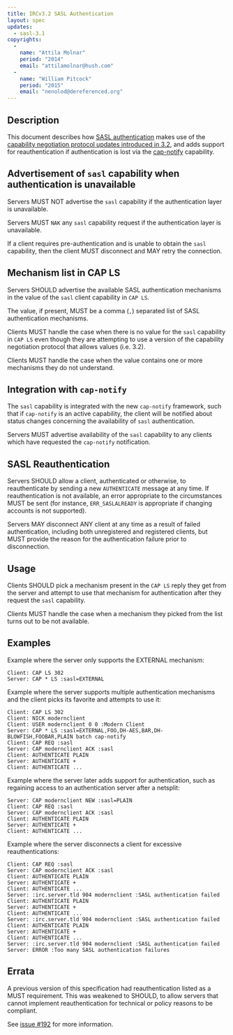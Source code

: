 ```yaml
---
title: IRCv3.2 SASL Authentication
layout: spec
updates:
  - sasl-3.1
copyrights:
  -
    name: "Attila Molnar"
    period: "2014"
    email: "attilamolnar@hush.com"
  -
    name: "William Pitcock"
    period: "2015"
    email: "nenolod@dereferenced.org"
---
```

## Description

This document describes how [SASL authentication](sasl-3.1.html)
makes use of the
[capability negotiation protocol updates introduced in 3.2](../core/capability-negotiation-3.2.html),
and adds support for reauthentication if authentication is lost via the [cap-notify](cap-notify-3.2.html)
capability.

## Advertisement of `sasl` capability when authentication is unavailable

Servers MUST NOT advertise the `sasl` capability if the authentication layer is
unavailable.

Servers MUST `NAK` any `sasl` capability request if the authentication layer is
unavailable.

If a client requires pre-authentication and is unable to obtain the `sasl` capability,
then the client MUST disconnect and MAY retry the connection.

## Mechanism list in CAP LS

Servers SHOULD advertise the available SASL authentication mechanisms in the
value of the `sasl` client capability in `CAP LS`.

The value, if present, MUST be a comma (`,`) separated list of SASL
authentication mechanisms.

Clients MUST handle the case when there is no value for the `sasl` capability
in `CAP LS` even though they are attempting to use a version of the capability
negotiation protocol that allows values (i.e. 3.2).

Clients MUST handle the case when the value contains one or more mechanisms
they do not understand.

## Integration with `cap-notify`

The `sasl` capability is integrated with the new `cap-notify` framework, such that
if `cap-notify` is an active capability, the client will be notified about status
changes concerning the availability of `sasl` authentication.

Servers MUST advertise availability of the `sasl` capability to any clients which have
requested the `cap-notify` notification.

## SASL Reauthentication

Servers SHOULD allow a client, authenticated or otherwise, to reauthenticate by
sending a new `AUTHENTICATE` message at any time. If reauthentication is not
available, an error appropriate to the circumstances MUST be sent (for instance,
`ERR_SASLALREADY` is appropriate if changing accounts is not supported).

Servers MAY disconnect ANY client at any time as a result of failed authentication,
including both unregistered and registered clients, but MUST provide the reason
for the authentication failure prior to disconnection.

## Usage

Clients SHOULD pick a mechanism present in the `CAP LS` reply they get from
the server and attempt to use that mechanism for authentication after they
request the `sasl` capability.

Clients MUST handle the case when a mechanism they picked from the list turns
out to be not available.

## Examples

Example where the server only supports the EXTERNAL mechanism:

    Client: CAP LS 302
    Server: CAP * LS :sasl=EXTERNAL

Example where the server supports multiple authentication mechanisms and the client
picks its favorite and attempts to use it:

    Client: CAP LS 302
    Client: NICK modernclient
    Client: USER modernclient 0 0 :Modern Client
    Server: CAP * LS :sasl=EXTERNAL,FOO,DH-AES,BAR,DH-BLOWFISH,FOOBAR,PLAIN batch cap-notify
    Client: CAP REQ :sasl
    Server: CAP modernclient ACK :sasl
    Client: AUTHENTICATE PLAIN
    Server: AUTHENTICATE +
    Client: AUTHENTICATE ...

Example where the server later adds support for authentication, such as regaining
access to an authentication server after a netsplit:

    Server: CAP modernclient NEW :sasl=PLAIN
    Client: CAP REQ :sasl
    Server: CAP modernclient ACK :sasl
    Client: AUTHENTICATE PLAIN
    Server: AUTHENTICATE +
    Client: AUTHENTICATE ...

Example where the server disconnects a client for excessive reauthentications:

    Client: CAP REQ :sasl
    Server: CAP modernclient ACK :sasl
    Client: AUTHENTICATE PLAIN
    Server: AUTHENTICATE +
    Client: AUTHENTICATE ...
    Server: :irc.server.tld 904 modernclient :SASL authentication failed
    Client: AUTHENTICATE PLAIN
    Server: AUTHENTICATE +
    Client: AUTHENTICATE ...
    Server: :irc.server.tld 904 modernclient :SASL authentication failed
    Client: AUTHENTICATE PLAIN
    Server: AUTHENTICATE +
    Client: AUTHENTICATE ...
    Server: :irc.server.tld 904 modernclient :SASL authentication failed
    Server: ERROR :Too many SASL authentication failures

## Errata

A previous version of this specification had reauthentication listed as a MUST
requirement. This was weakened to SHOULD, to allow servers that cannot
implement reauthentication for technical or policy reasons to be compliant.

See [issue #192](https://github.com/ircv3/ircv3-specifications/issues/192)
for more information.
